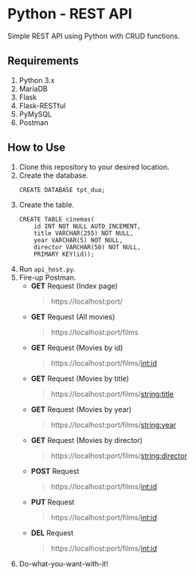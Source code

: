 # Python - REST API
Simple REST API using Python with CRUD functions.

## Requirements
1. Python 3.x
2. MariaDB
3. Flask
4. Flask-RESTful
5. PyMySQL
6. Postman

## How to Use
1. Clone this repository to your desired location.
2. Create the database.
   ```
   CREATE DATABASE tpt_dua;
   ```
3. Create the table.
   ```
   CREATE TABLE cinemas(
       id INT NOT NULL AUTO_INCEMENT,
       title VARCHAR(255) NOT NULL,
       year VARCHAR(5) NOT NULL,
       director VARCHAR(50) NOT NULL,
       PRIMARY KEY(id));
   ```
4. Run `api_host.py`.
5. Fire-up Postman.
   - **GET** Request (Index page)
     > https://localhost:port/
   - **GET** Request (All movies)
     > https://localhost:port/films
   - **GET** Request (Movies by id)
     > https://localhost:port/films/<int:id>
   - **GET** Request (Movies by title)
     > https://localhost:port/films/<string:title>
   - **GET** Request (Movies by year)
     > https://localhost:port/films/<string:year>
   - **GET** Request (Movies by director)
     > https://localhost:port/films/<string:director>
   - **POST** Request
     > https://localhost:port/films/<int:id>
   - **PUT** Request
     > https://localhost:port/films/<int:id>
   - **DEL** Request
     > https://localhost:port/films/<int:id>
6. Do-what-you-want-with-it!
